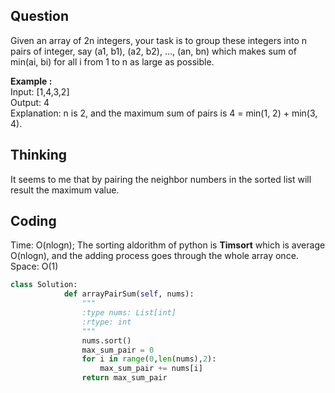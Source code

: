 ## Question
Given an array of 2n integers, your task is to group these integers into n pairs of integer, say (a1, b1), (a2, b2), ..., (an, bn) which makes sum of min(ai, bi) for all i from 1 to n as large as possible. </br>

**Example :**   
Input: [1,4,3,2] </br>
Output: 4 </br>
Explanation: n is 2, and the maximum sum of pairs is 4 = min(1, 2) + min(3, 4).
## Thinking
It seems to me that by pairing the neighbor numbers in the sorted list will result the maximum value.
## Coding
Time: O(nlogn); The sorting aldorithm of python is **Timsort** which is average O(nlogn), and the adding process goes through the whole array once. </br>
Space: O(1)
```python
class Solution:
            def arrayPairSum(self, nums):
                """
                :type nums: List[int]
                :rtype: int
                """
                nums.sort()
                max_sum_pair = 0
                for i in range(0,len(nums),2):
                    max_sum_pair += nums[i] 
                return max_sum_pair
```

